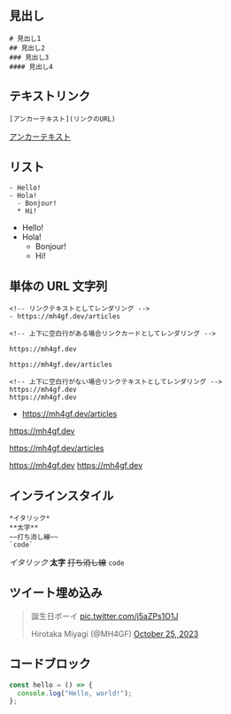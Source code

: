 ## 見出し

```
# 見出し1
## 見出し2
### 見出し3
#### 見出し4
```

## テキストリンク

```
[アンカーテキスト](リンクのURL)
```

[アンカーテキスト](リンクのURL)

## リスト

```
- Hello!
- Hola!
  - Bonjour!
  * Hi!
```

- Hello!
- Hola!
  - Bonjour!
  * Hi!

## 単体の URL 文字列

```
<!-- リンクテキストとしてレンダリング -->
- https://mh4gf.dev/articles

<!-- 上下に空白行がある場合リンクカードとしてレンダリング -->

https://mh4gf.dev

https://mh4gf.dev/articles

<!-- 上下に空白行がない場合リンクテキストとしてレンダリング -->
https://mh4gf.dev
https://mh4gf.dev
```

- https://mh4gf.dev/articles

https://mh4gf.dev

https://mh4gf.dev/articles

https://mh4gf.dev
https://mh4gf.dev

## インラインスタイル

```
*イタリック*
**太字**
~~打ち消し線~~
`code`
```

_イタリック_
**太字**
~~打ち消し線~~
`code`

## ツイート埋め込み

<blockquote class="twitter-tweet">
  <p lang="ja" dir="ltr">
    誕生日ボーイ 
    <a href="https://t.co/j5aZPs1O1J">pic.twitter.com/j5aZPs1O1J</a>
  </p>
  Hirotaka Miyagi (@MH4GF) 
  <a href="https://twitter.com/MH4GF/status/1717172182798000500?ref_src=twsrc%5Etfw">
    October 25, 2023
  </a>
</blockquote>

## コードブロック

```js
const hello = () => {
  console.log("Hello, world!");
};
```
